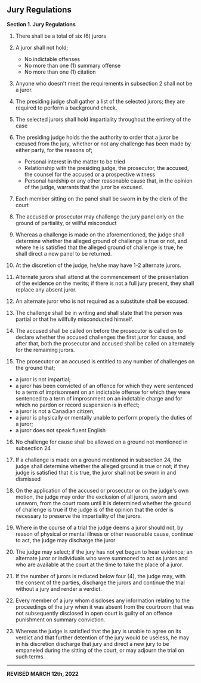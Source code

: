## Jury Regulations

**Section 1. Jury Regulations**

1. There shall be a total of six (6) jurors

2. A juror shall not hold;
   - No indictable offenses
   - No more than one (1) summary offense
   - No more than one (1) citation

3. Anyone who doesn't meet the requirements in subsection 2 shall not be a juror.

4. The presiding judge shall gather a list of the selected jurors; they are required to perform a background check.

5. The selected jurors shall hold impartiality throughout the entirety of the case

6. The presiding judge holds the the authority to order that a juror be excused from the jury, whether or not any challenge has been made by either party, for the reasons of;
   - Personal interest in the matter to be tried
   - Relationship with the presiding judge, the prosecutor, the accused, the counsel for the accused or a prospective witness
   - Personal hardship or any other reasonable cause that, in the opinion of the judge, warrants that the juror be excused.

7. Each member sitting on the panel shall be sworn in by the clerk of the court

8. The accused or prosecutor may challenge the jury panel only on the ground of partiality, or willful misconduct

9. Whereas a challenge is made on the aforementioned, the judge shall determine whether the alleged ground of challenge is true or not, and where he is satisfied that the alleged ground of challenge is true, he shall direct a new panel to be returned.

10. At the discretion of the judge, he/she may have 1-2 alternate jurors.

11. Alternate jurors shall attend at the commencement of the presentation of the evidence on the merits; if there is not a full jury present, they shall replace any absent juror.

12. An alternate juror who is not required as a substitute shall be excused.

13. The challenge shall be in writing and shall state that the person was partial or that he willfully misconducted himself.

14. The accused shall be called on before the prosecutor is called on to declare whether the accused challenges the first juror for cause, and after that, both the prosecutor and accused shall be called on alternately for the remaining jurors.

15. The prosecutor or an accused is entitled to any number of challenges on the ground that;
   - a juror is not impartial;
   - a juror has been convicted of an offence for which they were sentenced to a term of imprisonment on an indictable offense for which they were sentenced to a term of improsnment on an indctable charge and for which no pardon or record suspension is in effect;
   - a juror is not a Canadian citizen;
   - a juror is physically or mentally unable to perform properly the duties of a juror;
   - a juror does not speak fluent English

16. No challenge for cause shall be allowed on a ground not mentioned in subsection 24

17. If a challenge is made on a ground mentioned in subsection 24, the judge shall determine whether the alleged ground is true or not; if they judge is satisfied that it is true, the juror shall not be sworn in and dismissed

18. On the application of the accused or prosecutor or on the judge's own motion, the judge may order the exclusion of all jurors, sworn and unsworn, from the court room until it is determined whether the ground of challenge is true if the judge is of the opinion that the order is necessary to preserve the impartiality of the jurors.

19. Where in the course of a trial the judge deems a juror should not, by reason of physical or mental illness or other reasonable cause, continue to act, the judge may discharge the juror

20. The judge may select; if the jury has not yet begun to hear evidence; an alternate juror or individuals who were summoned to act as jurors and who are available at the court at the time to take the place of a juror.

21. If the number of jurors is reduced below four (4), the judge may, with the consent of the parties, discharge the jurors and continue the trial without a jury and render a verdict.

22. Every member of a jury whom discloses any information relating to the proceedings of the jury when it was absent from the courtroom that was not subsequently disclosed in open court is guilty of an offence punishment on summary conviction.

23. Whereas the judge is satisfied that the jury is unable to agree on its verdict and that further detention of the jury would be useless, he may in his discretion discharge that jury and direct a new jury to be empaneled during the sitting of the court, or may adjourn the trial on such terms.

---

**REVISED MARCH 12th, 2022**
